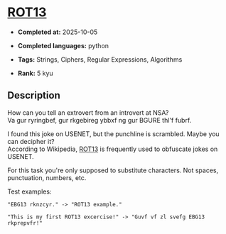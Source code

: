 # [ROT13](https://www.codewars.com/kata/52223df9e8f98c7aa7000062)

- **Completed at:** 2025-10-05

- **Completed languages:** python

- **Tags:** Strings, Ciphers, Regular Expressions, Algorithms

- **Rank:** 5 kyu

## Description

How can you tell an extrovert from an introvert at NSA?  
Va gur ryringbef, gur rkgebireg ybbxf ng gur BGURE thl'f fubrf.

I found this joke on USENET, but the punchline is scrambled. Maybe you can decipher it?  
According to Wikipedia, [ROT13](http://en.wikipedia.org/wiki/ROT13) is frequently used to obfuscate jokes on USENET.

For this task you're only supposed to substitute characters. Not spaces, punctuation, numbers, etc.

Test examples:

```
"EBG13 rknzcyr." -> "ROT13 example."

"This is my first ROT13 excercise!" -> "Guvf vf zl svefg EBG13 rkprepvfr!"
```
